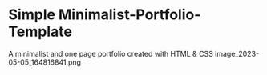 # Simple Minimalist-Portfolio-Template
A minimalist and one page portfolio created with HTML &amp; CSS
image_2023-05-05_164816841.png
